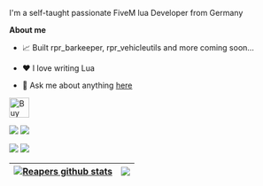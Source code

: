 
I'm a self-taught passionate FiveM lua Developer from Germany

**About me**

- 📈 Built rpr_barkeeper, rpr_vehicleutils and more coming soon...

- ❤️ I love writing Lua

- 💬 Ask me about anything [here](https://github.com/141reaper/141reaper/issues)


<a href='https://ko-fi.com/E1E314DKJG' target='_blank'><img height='36' style='border:0px;height:36px;' src='https://storage.ko-fi.com/cdn/kofi5.png?v=3' border='0' alt='Buy Me a Coffee at ko-fi.com' /></a>
  
<img src="https://img.shields.io/badge/Lua-2C2D72?style=for-the-badge&logo=lua&logoColor=white" />  <img src="https://img.shields.io/badge/HTML-2C2D72?style=for-the-badge&logo=html5&logoColor=white&color=E34F26" />


[<img src="https://img.shields.io/badge/Discord-7289DA?style=for-the-badge&logo=discord&logoColor=white" />](https://discord.com/users/1042446188756082708) [<img src="https://img.shields.io/badge/Twitch-9146FF?style=for-the-badge&logo=twitch&logoColor=white" />](https://twitch.tv/141reaper)

| <a href="https://github.com/anuraghazra/github-readme-stats"><img align="center" src="https://github-readme-stats.vercel.app/api?username=141reaper&show_icons=true&include_all_commits=true&theme=buefy&hide_border=true" alt="Reapers github stats" /></a> | <a href="https://github.com/anuraghazra/github-readme-stats"><img align="center" src="https://github-readme-stats.vercel.app/api/top-langs/?username=141reaper&layout=compact&theme=buefy&hide_border=true" /></a> |
| ------------- | ------------- |

